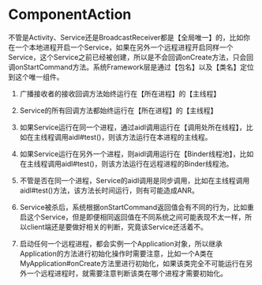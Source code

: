 # ComponentAction
不管是Activity、Service还是BroadcastReceiver都是【全局唯一】的，比如你在一个本地进程开启一个Service，如果在另外一个远程进程开启同样一个Service，这个Service之前已经被创建，所以是不会回调onCreate方法，只会回调onStartCommand方法。系统Framework层是通过【包名】以及【类名】定位到这个唯一组件。

1. 广播接收者的接收回调方法始终运行在【所在进程】的【主线程】

2. Service的所有回调方法都始终运行在【所在进程】的【主线程】

3. 如果Service运行在同一个进程，通过aidl调用运行在【调用处所在线程】，比如在主线程调用aidl#test()，则该方法运行在本进程的主线程。

4. 如果Service运行在另外一个进程，则aidl调用运行在【Binder线程池】，比如在主线程调用aidl#test()，则该方法运行在远程进程的Binder线程池。

5. 不管是否在同一个进程，Service的aidl调用是同步调用，比如在主线程调用aidl#test()方法，该方法长时间运行，则有可能造成ANR。

6. Service被杀后，系统根据onStartCommand返回值会有不同的行为，比如重启这个Service，但是即便相同返回值在不同系统之间可能表现不太一样，所以client端还是要做好相关的判断，究竟该Service还活着不。

7. 启动任何一个远程进程，都会实例一个Application对象，所以继承Application的方法进行初始化操作时需要注意，比如一个A类在MyApplication#onCreate方法里进行初始化，如果该类完全不可能运行在另外一个远程进程时，就需要注意判断该类在哪个进程才需要初始化。
